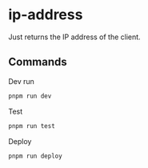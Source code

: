 # ip-address

Just returns the IP address of the client.

## Commands

Dev run

```bash
pnpm run dev
```

Test

```bash
pnpm run test
```

Deploy

```bash
pnpm run deploy
```
